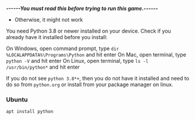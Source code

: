 ***------You must read this before trying to run this game.------***
- Otherwise, it might not work 

You need Python 3.8 or newer installed on your device. Check if you already have it installed before you install:

On Windows, open command prompt, type `dir %LOCALAPPDATA%\Programs\Python` and hit enter
On Mac, open terminal, type `python -V` and hit enter
On Linux, open terminal, type `ls -l /usr/bin/python*` and hit enter

If you do not see `python 3.8*+`, then you do not have it installed and need to do so from `python.org` or install from your package manager on linux.

### Ubuntu

`apt install python`
